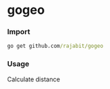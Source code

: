 # gogeo

### Import 
```cmd
go get github.com/rajabit/gogeo
```
### Usage

Calculate distance

```go

```